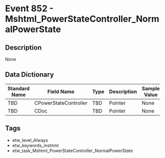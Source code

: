 # Event 852 - Mshtml_PowerStateController_NormalPowerState

## Description
None

## Data Dictionary
|Standard Name|Field Name|Type|Description|Sample Value|
|---|---|---|---|---|
|TBD|CPowerStateController|TBD|Pointer|None|None|
|TBD|CDoc|TBD|Pointer|None|None|

## Tags
* etw_level_Always
* etw_keywords_mshtml
* etw_task_Mshtml_PowerStateController_NormalPowerState